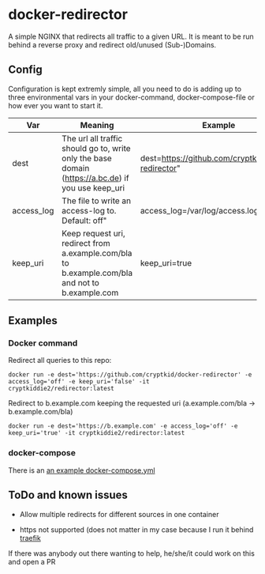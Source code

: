 # docker-redirector
A simple NGINX that redirects all traffic to a given URL.
It is meant to be run behind a reverse proxy and redirect old/unused (Sub-)Domains.

## Config
Configuration is kept extremly simple, all you need to do is adding up to three environmental vars in your docker-command, docker-compose-file or how ever you want to start it.

| Var         | Meaning                                                                                           | Example                                             |
| ----------- | ------------------------------------------------------------------------------------------------- | --------------------------------------------------- |
| dest        | The url all traffic should go to, write only the base domain (https://a.bc.de) if you use keep\_uri | dest=https://github.com/cryptkid/docker-redirector" |
| access\_log | The file to write an access-log to. Default: off"                                                   | access\_log=/var/log/access.log                     |
| keep\_uri   | Keep request uri, redirect from a.example.com/bla to b.example.com/bla and not to b.example.com   | keep\_uri=true                                      |

## Examples

### Docker command

Redirect all queries to this repo:

```
docker run -e dest='https://github.com/cryptkid/docker-redirector' -e access_log='off' -e keep_uri='false' -it cryptkiddie2/redirector:latest
```

Redirect to  b.example.com keeping the requested uri
(a.example.com/bla -> b.example.com/bla)

```
docker run -e dest='https://b.example.com' -e access_log='off' -e keep_uri='true' -it cryptkiddie2/redirector:latest
``` 

### docker-compose

There is an [an example docker-compose.yml](https://github.com/CryptKid/docker-redirector/blob/master/examples/docker-compose.yml)

## ToDo and known issues

- Allow multiple redirects for different sources in one container

- https not supported (does not matter in my case because I run it behind [traefik](https://traefik.io/)

If there was anybody out there wanting to help, he/she/it could work on this and open a PR

